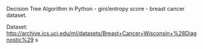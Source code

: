 Decision Tree Algorithm in Python - gini/entropy score - breast cancer dataset.

Dataset: http://archive.ics.uci.edu/ml/datasets/Breast+Cancer+Wisconsin+%28Diagnostic%29
s